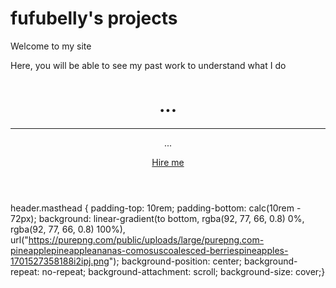 <!doctype html>
<html lang="en">
  <head>
    <meta charset="utf-8">
    <title>fufubelly's site</title>
  </head>
  <body>
    <h1>fufubelly's projects</h1>
    <p>Welcome to my site</p>
  </body> 
<body>Here, you will be able to see my past work to understand what I do</body> 




<!-- Masthead -->
<header class="masthead">
  <div class="container h-100">
    <div class="row h-100 align-items-center justify-content-center text-center">
      <div class="col-lg-10 align-self-end">
        <h1 class="text-uppercase text-white font-weight-bold">...</h1>
        <hr class="divider my-4">
      </div>
      <div class="col-lg-8 align-self-baseline">
        <p class="text-white-75 font-weight-light mb-5">...</p>
        <a class="btn btn-primary btn-xl js-scroll-trigger" href="https://discord.gg/YWRYqqMcgC">Hire me</a>
      </div>
    </div>
  </div>
</header>

header.masthead {
  padding-top: 10rem;
  padding-bottom: calc(10rem - 72px);
  background: linear-gradient(to bottom, rgba(92, 77, 66, 0.8) 0%, rgba(92, 77, 66, 0.8) 100%), url("https://purepng.com/public/uploads/large/purepng.com-pineapplepineappleananas-comosuscoalesced-berriespineapples-1701527358188i2ipj.png");
  background-position: center;
  background-repeat: no-repeat;
  background-attachment: scroll;
  background-size: cover;}
</html>
